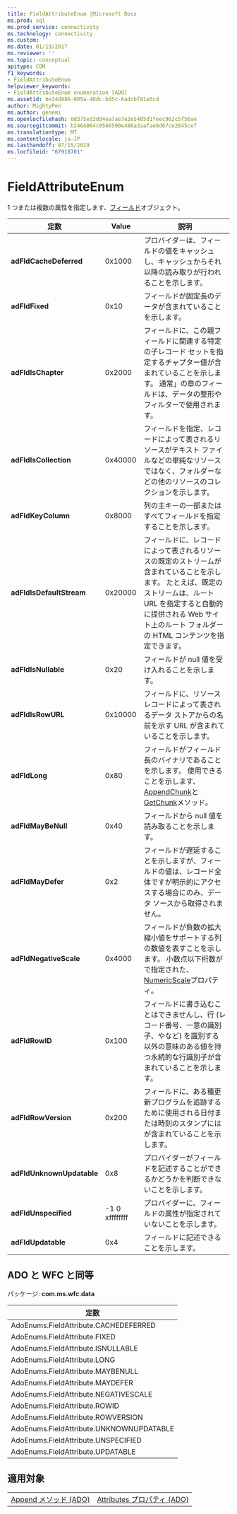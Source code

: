 ```yaml
---
title: FieldAttributeEnum |Microsoft Docs
ms.prod: sql
ms.prod_service: connectivity
ms.technology: connectivity
ms.custom: ''
ms.date: 01/19/2017
ms.reviewer: ''
ms.topic: conceptual
apitype: COM
f1_keywords:
- FieldAttributeEnum
helpviewer_keywords:
- FieldAttributeEnum enumeration [ADO]
ms.assetid: 6e34d886-005a-40dc-bd5c-6adcbf81e5cd
author: MightyPen
ms.author: genemi
ms.openlocfilehash: 0d375ed3dd4ea7ae7e2e5405d1feec962c5f56ae
ms.sourcegitcommit: b2464064c0566590e486a3aafae6d67ce2645cef
ms.translationtype: MT
ms.contentlocale: ja-JP
ms.lasthandoff: 07/15/2019
ms.locfileid: "67918701"
---
```

# <a name="fieldattributeenum"></a>FieldAttributeEnum
1 つまたは複数の属性を指定します、[フィールド](../../../ado/reference/ado-api/field-object.md)オブジェクト。  
  
|定数|Value|説明|  
|--------------|-----------|-----------------|  
|**adFldCacheDeferred**|0x1000|プロバイダーは、フィールドの値をキャッシュし、キャッシュからそれ以降の読み取りが行われることを示します。|  
|**adFldFixed**|0x10|フィールドが固定長のデータが含まれていることを示します。|  
|**adFldIsChapter**|0x2000|フィールドに、この親フィールドに関連する特定の子レコード セットを指定するチャプター値が含まれていることを示します。 通常」の章のフィールドは、データの整形やフィルターで使用されます。|  
|**adFldIsCollection**|0x40000|フィールドを指定、レコードによって表されるリソースがテキスト ファイルなどの単純なリソースではなく、フォルダーなどの他のリソースのコレクションを示します。|  
|**adFldKeyColumn**|0x8000|列の主キーの一部またはすべてフィールドを指定することを示します。|  
|**adFldIsDefaultStream**|0x20000|フィールドに、レコードによって表されるリソースの既定のストリームが含まれていることを示します。 たとえば、既定のストリームは、ルート URL を指定すると自動的に提供される Web サイト上のルート フォルダーの HTML コンテンツを指定できます。|  
|**adFldIsNullable**|0x20|フィールドが null 値を受け入れることを示します。|  
|**adFldIsRowURL**|0x10000|フィールドに、リソース レコードによって表されるデータ ストアからの名前を示す URL が含まれていることを示します。|  
|**adFldLong**|0x80|フィールドがフィールド長のバイナリであることを示します。 使用できることを示します、 [AppendChunk](../../../ado/reference/ado-api/appendchunk-method-ado.md)と[GetChunk](../../../ado/reference/ado-api/getchunk-method-ado.md)メソッド。|  
|**adFldMayBeNull**|0x40|フィールドから null 値を読み取ることを示します。|  
|**adFldMayDefer**|0x2|フィールドが遅延することを示しますが、フィールドの値は、レコード全体ですが明示的にアクセスする場合にのみ、データ ソースから取得されません。|  
|**adFldNegativeScale**|0x4000|フィールドが負数の拡大縮小値をサポートする列の数値を表すことを示します。 小数点以下桁数がで指定された、 [NumericScale](../../../ado/reference/ado-api/numericscale-property-ado.md)プロパティ。|  
|**adFldRowID**|0x100|フィールドに書き込むことはできませんし、行 (レコード番号、一意の識別子、やなど) を識別する以外の意味のある値を持つ永続的な行識別子が含まれていることを示します。|  
|**adFldRowVersion**|0x200|フィールドに、ある種更新プログラムを追跡するために使用される日付または時刻のスタンプにはが含まれていることを示します。|  
|**adFldUnknownUpdatable**|0x8|プロバイダーがフィールドを記述することができるかどうかを判断できないことを示します。|  
|**adFldUnspecified**|-1 0 xffffffff|プロバイダーに、フィールドの属性が指定されていないことを示します。|  
|**adFldUpdatable**|0x4|フィールドに記述できることを示します。|  
  
## <a name="adowfc-equivalent"></a>ADO と WFC と同等  
 パッケージ: **com.ms.wfc.data**  
  
|定数|  
|--------------|  
|AdoEnums.FieldAttribute.CACHEDEFERRED|  
|AdoEnums.FieldAttribute.FIXED|  
|AdoEnums.FieldAttribute.ISNULLABLE|  
|AdoEnums.FieldAttribute.LONG|  
|AdoEnums.FieldAttribute.MAYBENULL|  
|AdoEnums.FieldAttribute.MAYDEFER|  
|AdoEnums.FieldAttribute.NEGATIVESCALE|  
|AdoEnums.FieldAttribute.ROWID|  
|AdoEnums.FieldAttribute.ROWVERSION|  
|AdoEnums.FieldAttribute.UNKNOWNUPDATABLE|  
|AdoEnums.FieldAttribute.UNSPECIFIED|  
|AdoEnums.FieldAttribute.UPDATABLE|  
  
## <a name="applies-to"></a>適用対象  
  
|||  
|-|-|  
|[Append メソッド (ADO)](../../../ado/reference/ado-api/append-method-ado.md)|[Attributes プロパティ (ADO)](../../../ado/reference/ado-api/attributes-property-ado.md)|
